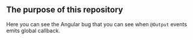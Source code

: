 ## The purpose of this repository

Here you can see the Angular bug that you can see when `@Output` events emits global callback.